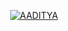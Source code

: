 <p align="center">
<a href="https://t.me/itz_Lucky_Raja"> <img src="https://img.shields.io/badge/ʟᴜᴄᴋʏ
-darkred?style=for-the-badge&logo=github" alt="AADITYA" /> </a>
</p>
